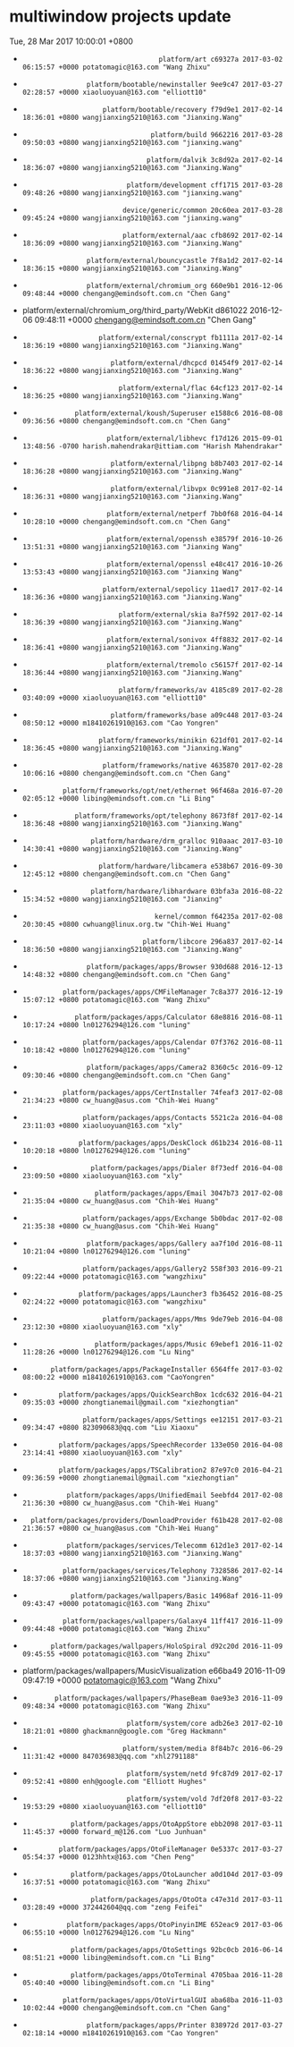 # multiwindow projects update
Tue, 28 Mar 2017 10:00:01 +0800
-                                       platform/art c69327a 2017-03-02 06:15:57 +0000 potatomagic@163.com "Wang Zhixu" 
-                     platform/bootable/newinstaller 9ee9c47 2017-03-27 02:28:57 +0000 xiaoluoyuan@163.com "elliott10" 
-                         platform/bootable/recovery f79d9e1 2017-02-14 18:36:01 +0800 wangjianxing5210@163.com "Jianxing.Wang" 
-                                     platform/build 9662216 2017-03-28 09:50:03 +0800 wangjianxing5210@163.com "jianxing.wang" 
-                                    platform/dalvik 3c8d92a 2017-02-14 18:36:07 +0800 wangjianxing5210@163.com "Jianxing.Wang" 
-                               platform/development cff1715 2017-03-28 09:48:26 +0800 wangjianxing5210@163.com "jianxing.wang" 
-                              device/generic/common 20c60ea 2017-03-28 09:45:24 +0800 wangjianxing5210@163.com "jianxing.wang" 
-                              platform/external/aac cfb8692 2017-02-14 18:36:09 +0800 wangjianxing5210@163.com "Jianxing.Wang" 
-                     platform/external/bouncycastle 7f8a1d2 2017-02-14 18:36:15 +0800 wangjianxing5210@163.com "Jianxing.Wang" 
-                     platform/external/chromium_org 660e9b1 2016-12-06 09:48:44 +0000 chengang@emindsoft.com.cn "Chen Gang" 
-  platform/external/chromium_org/third_party/WebKit d861022 2016-12-06 09:48:11 +0000 chengang@emindsoft.com.cn "Chen Gang" 
-                        platform/external/conscrypt fb1111a 2017-02-14 18:36:19 +0800 wangjianxing5210@163.com "Jianxing.Wang" 
-                           platform/external/dhcpcd 01454f9 2017-02-14 18:36:22 +0800 wangjianxing5210@163.com "Jianxing.Wang" 
-                             platform/external/flac 64cf123 2017-02-14 18:36:25 +0800 wangjianxing5210@163.com "Jianxing.Wang" 
-                  platform/external/koush/Superuser e1588c6 2016-08-08 09:36:56 +0800 chengang@emindsoft.com.cn "Chen Gang" 
-                          platform/external/libhevc f17d126 2015-09-01 13:48:56 -0700 harish.mahendrakar@ittiam.com "Harish Mahendrakar" 
-                           platform/external/libpng b8b7403 2017-02-14 18:36:28 +0800 wangjianxing5210@163.com "Jianxing.Wang" 
-                           platform/external/libvpx 0c991e8 2017-02-14 18:36:31 +0800 wangjianxing5210@163.com "Jianxing.Wang" 
-                          platform/external/netperf 7bb0f68 2016-04-14 10:28:10 +0000 chengang@emindsoft.com.cn "Chen Gang" 
-                          platform/external/openssh e38579f 2016-10-26 13:51:31 +0800 wangjianxing5210@163.com "Jianxing Wang" 
-                          platform/external/openssl e48c417 2016-10-26 13:53:43 +0800 wangjianxing5210@163.com "Jianxing Wang" 
-                         platform/external/sepolicy 11aed17 2017-02-14 18:36:36 +0800 wangjianxing5210@163.com "Jianxing.Wang" 
-                             platform/external/skia 8a7f592 2017-02-14 18:36:39 +0800 wangjianxing5210@163.com "Jianxing.Wang" 
-                          platform/external/sonivox 4ff8832 2017-02-14 18:36:41 +0800 wangjianxing5210@163.com "Jianxing.Wang" 
-                          platform/external/tremolo c56157f 2017-02-14 18:36:44 +0800 wangjianxing5210@163.com "Jianxing.Wang" 
-                             platform/frameworks/av 4185c89 2017-02-28 03:40:09 +0000 xiaoluoyuan@163.com "elliott10" 
-                           platform/frameworks/base a09c448 2017-03-24 08:50:12 +0000 m18410261910@163.com "Cao Yongren" 
-                        platform/frameworks/minikin 621df01 2017-02-14 18:36:45 +0800 wangjianxing5210@163.com "Jianxing.Wang" 
-                         platform/frameworks/native 4635870 2017-02-28 10:06:16 +0800 chengang@emindsoft.com.cn "Chen Gang" 
-               platform/frameworks/opt/net/ethernet 96f468a 2016-07-20 02:05:12 +0000 libing@emindsoft.com.cn "Li Bing" 
-                  platform/frameworks/opt/telephony 8673f8f 2017-02-14 18:36:48 +0800 wangjianxing5210@163.com "Jianxing.Wang" 
-                      platform/hardware/drm_gralloc 910aaac 2017-03-10 14:30:41 +0800 wangjianxing5210@163.com "Jianxing.Wang" 
-                        platform/hardware/libcamera e538b67 2016-09-30 12:45:12 +0800 chengang@emindsoft.com.cn "Chen Gang" 
-                      platform/hardware/libhardware 03bfa3a 2016-08-22 15:34:52 +0800 wangjianxing5210@163.com "Jianxing" 
-                                      kernel/common f64235a 2017-02-08 20:30:45 +0800 cwhuang@linux.org.tw "Chih-Wei Huang" 
-                                   platform/libcore 296a837 2017-02-14 18:36:50 +0800 wangjianxing5210@163.com "Jianxing.Wang" 
-                     platform/packages/apps/Browser 930d688 2016-12-13 14:48:32 +0800 chengang@emindsoft.com.cn "Chen Gang" 
-               platform/packages/apps/CMFileManager 7c8a377 2016-12-19 15:07:12 +0800 potatomagic@163.com "Wang Zhixu" 
-                  platform/packages/apps/Calculator 68e8816 2016-08-11 10:17:24 +0800 ln01276294@126.com "luning" 
-                    platform/packages/apps/Calendar 07f3762 2016-08-11 10:18:42 +0800 ln01276294@126.com "luning" 
-                     platform/packages/apps/Camera2 8360c5c 2016-09-12 09:30:46 +0800 chengang@emindsoft.com.cn "Chen Gang" 
-               platform/packages/apps/CertInstaller 74feaf3 2017-02-08 21:34:23 +0800 cw_huang@asus.com "Chih-Wei Huang" 
-                    platform/packages/apps/Contacts 5521c2a 2016-04-08 23:11:03 +0800 xiaoluoyuan@163.com "xly" 
-                   platform/packages/apps/DeskClock d61b234 2016-08-11 10:20:18 +0800 ln01276294@126.com "luning" 
-                      platform/packages/apps/Dialer 8f73edf 2016-04-08 23:09:50 +0800 xiaoluoyuan@163.com "xly" 
-                       platform/packages/apps/Email 3047b73 2017-02-08 21:35:04 +0800 cw_huang@asus.com "Chih-Wei Huang" 
-                    platform/packages/apps/Exchange 5b0bdac 2017-02-08 21:35:38 +0800 cw_huang@asus.com "Chih-Wei Huang" 
-                     platform/packages/apps/Gallery aa7f10d 2016-08-11 10:21:04 +0800 ln01276294@126.com "luning" 
-                    platform/packages/apps/Gallery2 558f303 2016-09-21 09:22:44 +0000 potatomagic@163.com "wangzhixu" 
-                   platform/packages/apps/Launcher3 fb36452 2016-08-25 02:24:22 +0000 potatomagic@163.com "wangzhixu" 
-                         platform/packages/apps/Mms 9de79eb 2016-04-08 23:12:30 +0800 xiaoluoyuan@163.com "xly" 
-                       platform/packages/apps/Music 69ebef1 2016-11-02 11:28:26 +0000 ln01276294@126.com "Lu Ning" 
-            platform/packages/apps/PackageInstaller 6564ffe 2017-03-02 08:00:22 +0000 m18410261910@163.com "CaoYongren" 
-              platform/packages/apps/QuickSearchBox 1cdc632 2016-04-21 09:35:03 +0000 zhongtianemail@gmail.com "xiezhongtian" 
-                    platform/packages/apps/Settings ee12151 2017-03-21 09:34:47 +0800 823090683@qq.com "Liu Xiaoxu" 
-              platform/packages/apps/SpeechRecorder 133e050 2016-04-08 23:14:41 +0800 xiaoluoyuan@163.com "xly" 
-              platform/packages/apps/TSCalibration2 87e97c0 2016-04-21 09:36:59 +0000 zhongtianemail@gmail.com "xiezhongtian" 
-                platform/packages/apps/UnifiedEmail 5eebfd4 2017-02-08 21:36:30 +0800 cw_huang@asus.com "Chih-Wei Huang" 
-       platform/packages/providers/DownloadProvider f61b428 2017-02-08 21:36:57 +0800 cw_huang@asus.com "Chih-Wei Huang" 
-                platform/packages/services/Telecomm 612d1e3 2017-02-14 18:37:03 +0800 wangjianxing5210@163.com "Jianxing.Wang" 
-               platform/packages/services/Telephony 7328586 2017-02-14 18:37:06 +0800 wangjianxing5210@163.com "Jianxing.Wang" 
-                 platform/packages/wallpapers/Basic 14968af 2016-11-09 09:43:47 +0000 potatomagic@163.com "Wang Zhixu" 
-               platform/packages/wallpapers/Galaxy4 11ff417 2016-11-09 09:44:48 +0000 potatomagic@163.com "Wang Zhixu" 
-            platform/packages/wallpapers/HoloSpiral d92c20d 2016-11-09 09:45:55 +0000 potatomagic@163.com "Wang Zhixu" 
-    platform/packages/wallpapers/MusicVisualization e66ba49 2016-11-09 09:47:19 +0000 potatomagic@163.com "Wang Zhixu" 
-             platform/packages/wallpapers/PhaseBeam 0ae93e3 2016-11-09 09:48:34 +0000 potatomagic@163.com "Wang Zhixu" 
-                               platform/system/core adb26e3 2017-02-10 18:21:01 +0800 ghackmann@google.com "Greg Hackmann" 
-                              platform/system/media 8f84b7c 2016-06-29 11:31:42 +0000 847036983@qq.com "xhl2791188" 
-                               platform/system/netd 9fc87d9 2017-02-17 09:52:41 +0800 enh@google.com "Elliott Hughes" 
-                               platform/system/vold 7df20f8 2017-03-22 19:53:29 +0800 xiaoluoyuan@163.com "elliott10" 
-                 platform/packages/apps/OtoAppStore ebb2098 2017-03-11 11:45:37 +0000 forward_m@126.com "Luo Junhuan" 
-              platform/packages/apps/OtoFileManager 0e5337c 2017-03-27 05:54:37 +0000 0123hhtx@163.com "Chen Peng" 
-                 platform/packages/apps/OtoLauncher a0d104d 2017-03-09 16:37:51 +0000 potatomagic@163.com "Wang Zhixu" 
-                      platform/packages/apps/OtoOta c47e31d 2017-03-11 03:28:49 +0000 372442604@qq.com "zeng Feifei" 
-                platform/packages/apps/OtoPinyinIME 652eac9 2017-03-06 06:55:10 +0000 ln01276294@126.com "Lu Ning" 
-                 platform/packages/apps/OtoSettings 92bc0cb 2016-06-14 08:51:21 +0000 libing@emindsoft.com.cn "Li Bing" 
-                 platform/packages/apps/OtoTerminal 4705baa 2016-11-28 05:40:40 +0000 libing@emindsoft.com.cn "Li Bing" 
-               platform/packages/apps/OtoVirtualGUI aba68ba 2016-11-03 10:02:44 +0000 chengang@emindsoft.com.cn "Chen Gang" 
-                     platform/packages/apps/Printer 838972d 2017-03-27 02:18:14 +0000 m18410261910@163.com "Cao Yongren" 
